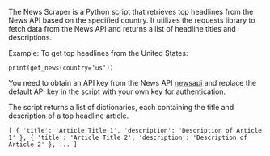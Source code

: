 The News Scraper is a Python script that retrieves top headlines from the News API based on the specified country. It utilizes the requests library to fetch data from the News API and returns a list of headline titles and descriptions.

Example: To get top headlines from the United States:

``print(get_news(country='us'))``

You need to obtain an API key from the News API [newsapi](https://newsapi.org/) and replace the default API key in the script with your own key for authentication.

The script returns a list of dictionaries, each containing the title and description of a top headline article.

``[
  {
    'title': 'Article Title 1',
    'description': 'Description of Article 1'
  },
  {
    'title': 'Article Title 2',
    'description': 'Description of Article 2'
  },
  ...
]
``
